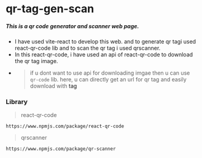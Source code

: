 # qr-tag-gen-scan
##### This is a qr code generator and scanner web page.

- I have used vite-react to develop this web. and to generate qr tagi used react-qr-code lib and to scan the qr tag i used qrscanner.
- In this react-qr-code, i have used an api of react-qr-code to download the qr tag image.
* > if u dont want to use api for downloading imgae then u can use ```qr-code``` lib. here, u can directly get an url for qr tag and easily download with <a/> tag 

### Library 

> react-qr-code 
```
https://www.npmjs.com/package/react-qr-code
```
> qrscanner
```
https://www.npmjs.com/package/qr-scanner
```
